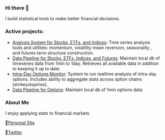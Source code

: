 ### Hi there 👋

I build statistical tools to make better financial decisions. 

### Active projects: 
- [Analysis System for Stocks, ETFs, and Indices](https://github.com/doomed51/analysis): Time series analysis tools and utilities:  momentum, volatility mean reversion, seasonality , and futures term structure construction.
- [Data Pipeline for Stocks, ETFs, Indices, and Futures](https://github.com/doomed51/saveHistoricalData): Maintain local db of timeseries data from 1min to 1day. Retrieves all available data in addition to keeping it up to date.
- [Intra-Day Options Monitor](https://github.com/doomed51/optionsMonitor): System to run realtime analysis of intra-day options. Includes ability to aggregate stats across option chains (strikes/expiries).
- [Data Pipeline for Options](https://github.com/doomed51/optionsDataManager): Maintain local db of 1min options data 

### About Me
I enjoy applying stats to financial markets. 

🌱[Personal Site](https://rachitshankar.com/)

💬[Twitter](https://twitter.com/inSenCite)

<!--
**doomed51/doomed51** is a ✨ _special_ ✨ repository because its `README.md` (this file) appears on your GitHub profile.

Here are some ideas to get you started:

- 🔭 I’m currently working on ...
- 🌱 I’m currently learning ...
- 👯 I’m looking to collaborate on ...
- 🤔 I’m looking for help with ...
- 💬 Ask me about ...
- 📫 How to reach me: ...
- 😄 Pronouns: ...
- ⚡ Fun fact: ...
-->
